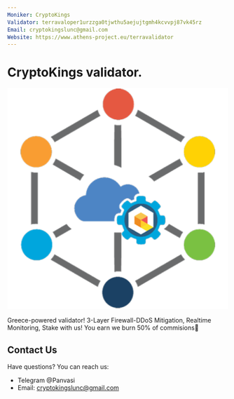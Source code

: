 ```yaml
---
Moniker: CryptoKings
Validator: terravaloper1urzzga0tjwthu5aejujtgmh4kcvvpj87vk45rz
Email: cryptokingslunc@gmail.com
Website: https://www.athens-project.eu/terravalidator
---
```

# CryptoKings validator.
![CryptoKings](./logo.png)

Greece-powered validator! 
3-Layer Firewall-DDoS Mitigation, Realtime Monitoring, Stake with us! You earn we burn 50% of commisions🚀

## Contact Us

Have questions? You can reach us:
- Telegram @Panvasi
- Email: cryptokingslunc@gmail.com
